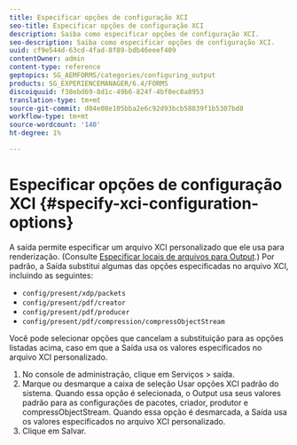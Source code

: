 ```yaml
---
title: Especificar opções de configuração XCI
seo-title: Especificar opções de configuração XCI
description: Saiba como especificar opções de configuração XCI.
seo-description: Saiba como especificar opções de configuração XCI.
uuid: cf9e544d-63cd-4fad-8f89-bdb46eeef409
contentOwner: admin
content-type: reference
geptopics: SG_AEMFORMS/categories/configuring_output
products: SG_EXPERIENCEMANAGER/6.4/FORMS
discoiquuid: f38ebd69-8d1c-49b6-824f-4bf0ec8a8953
translation-type: tm+mt
source-git-commit: d04e08e105bba2e6c92d93bcb58839f1b5307bd8
workflow-type: tm+mt
source-wordcount: '140'
ht-degree: 1%

---
```



# Especificar opções de configuração XCI {#specify-xci-configuration-options}

A saída permite especificar um arquivo XCI personalizado que ele usa para renderização. (Consulte [Especificar locais de arquivos para Output](/help/forms/using/admin-help/specify-file-locations-output.md#specify-file-locations-for-output).) Por padrão, a Saída substitui algumas das opções especificadas no arquivo XCI, incluindo as seguintes:

* `config/present/xdp/packets`
* `config/present/pdf/creator`
* `config/present/pdf/producer`
* `config/present/pdf/compression/compressObjectStream`

Você pode selecionar opções que cancelam a substituição para as opções listadas acima, caso em que a Saída usa os valores especificados no arquivo XCI personalizado.

1. No console de administração, clique em Serviços > saída.
1. Marque ou desmarque a caixa de seleção Usar opções XCI padrão do sistema. Quando essa opção é selecionada, o Output usa seus valores padrão para as configurações de pacotes, criador, produtor e compressObjectStream. Quando essa opção é desmarcada, a Saída usa os valores especificados no arquivo XCI personalizado.
1. Clique em Salvar.

